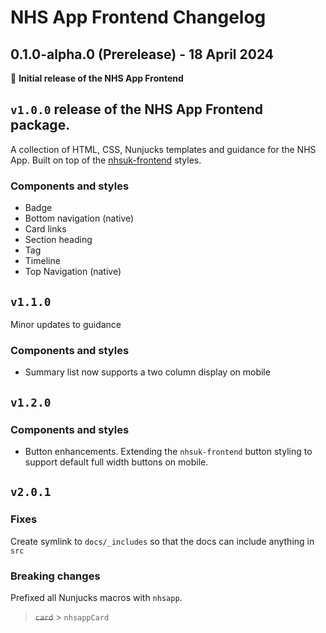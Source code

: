 # NHS App Frontend Changelog

## 0.1.0-alpha.0 (Prerelease) - 18 April 2024

:tada: **Initial release of the NHS App Frontend**

## `v1.0.0` release of the NHS App Frontend package.

A collection of HTML, CSS, Nunjucks templates and guidance for the NHS App. Built on top of the [nhsuk-frontend](https://github.com/nhsuk/nhsuk-frontend) styles.

### Components and styles

- Badge
- Bottom navigation (native)
- Card links
- Section heading
- Tag
- Timeline
- Top Navigation (native)

## `v1.1.0`

Minor updates to guidance

### Components and styles

- Summary list now supports a two column display on mobile

## `v1.2.0`

### Components and styles

- Button enhancements. Extending the `nhsuk-frontend` button styling to support default full width buttons on mobile.

## `v2.0.1`

### Fixes

Create symlink to `docs/_includes` so that the docs can include anything in `src`

### Breaking changes

Prefixed all Nunjucks macros with `nhsapp`.

> ~~`card`~~ > `nhsappCard`
